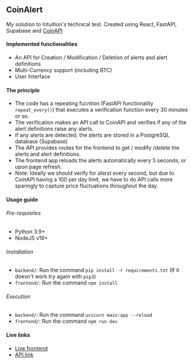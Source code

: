 ## CoinAlert
My solution to Intuition's technical test.
Created using React, FastAPI, Supabase and [CoinAPI](https://docs.coinapi.io)

#### Implemented functionalities
- An API for Creation / Modification / Deletion of alerts and alert definitions
- Multi-Currency support (including BTC)
- User Interface

#### The principle
- The code has a repeating fucntion (FastAPI functionality `repeat_every()`) that executes a verification function every 30 minutes or so.
- The verification makes an API call to CoinAPI and verifies if any of the alert definitions raise any alerts.
- If any alerts are detected, the alerts are stored in a PostgreSQL database (Supabase)
- The API provides routes for the frontend to get / modify /delete the alerts and alert definitions.
- The frontend app reloads the alerts automatically every 5 seconds, or upon page refresh.
- Note: Ideally we should verify for alerst every second, but due to CoinAPI having a 100 per day limit, we have to do API calls more sparingly to capture price fluctuations throughout the day.



#### Usage guide
###### Pre-requisites
- Python 3.9+
- NodeJS v18+

###### Installation
- `backend/`: Run the command `pip install -r requirements.txt` (If it doesn't work try again with `pip3`)
- `frontend/`: Run the command `npm install`

###### Execution
- `backend/`: Run the command `uvicorn main:app --reload`
- `frontend/`: Run the command `npm run dev`

#### Live links 
- [Live frontend](https://coinalert.netlify.app/)
- [API link](https://coinalert.onrender.com)